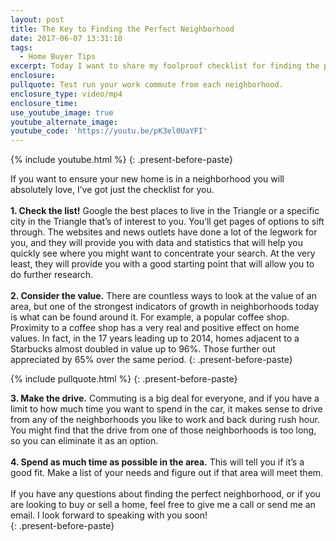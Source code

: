 ```yaml
---
layout: post
title: The Key to Finding the Perfect Neighborhood
date: 2017-06-07 13:31:10
tags:
  - Home Buyer Tips
excerpt: Today I want to share my foolproof checklist for finding the perfect neighborhood to purchase your new home in.
enclosure:
pullquote: Test run your work commute from each neighborhood.
enclosure_type: video/mp4
enclosure_time:
use_youtube_image: true
youtube_alternate_image:
youtube_code: 'https://youtu.be/pK3el0UaYFI'
---
```



{% include youtube.html %}
{: .present-before-paste}

If you want to ensure your new home is in a neighborhood you will absolutely love, I’ve got just the checklist for you.
<br>
<br>**1. Check the list!** Google the best places to live in the Triangle or a specific city in the Triangle that’s of interest to you. You’ll get pages of options to sift through. The websites and news outlets have done a lot of the legwork for you, and they will provide you with data and statistics that will help you quickly see where you might want to concentrate your search. At the very least, they will provide you with a good starting point that will allow you to do further research.
<br>
<br>**2. Consider the value.** There are countless ways to look at the value of an area, but one of the strongest indicators of growth in neighborhoods today is what can be found around it. For example, a popular coffee shop. Proximity to a coffee shop has a very real and positive effect on home values. In fact, in the 17 years leading up to 2014, homes adjacent to a Starbucks almost doubled in value up to 96%. Those further out appreciated by 65% over the same period.
{: .present-before-paste}

{% include pullquote.html %}
{: .present-before-paste}

**3. Make the drive.** Commuting is a big deal for everyone, and if you have a limit to how much time you want to spend in the car, it makes sense to drive from any of the neighborhoods you like to work and back during rush hour. You might find that the drive from one of those neighborhoods is too long, so you can eliminate it as an option.
<br>
<br>**4. Spend as much time as possible in the area.** This will tell you if it’s a good fit. Make a list of your needs and figure out if that area will meet them.
<br>
<br>If you have any questions about finding the perfect neighborhood, or if you are looking to buy or sell a home, feel free to give me a call or send me an email. I look forward to speaking with you soon!
<br>
{: .present-before-paste}